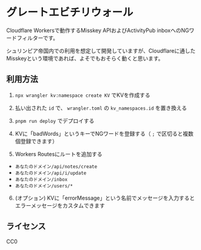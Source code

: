 # グレートエビチリウォール

Cloudflare Workersで動作するMisskey APIおよびActivityPub inboxへのNGワードフィルターです。

シュリンピア帝国内での利用を想定して開発していますが、Cloudflareに通したMisskeyという環境であれば、よそでもおそらく動くと思います。

## 利用方法

1. `npx wrangler kv:namespace create KV` でKVを作成する

2. 払い出された `id` で、 `wrangler.toml` の `kv_namespaces.id` を置き換える

3. `pnpm run deploy` でデプロイする

4. KVに「badWords」というキーでNGワードを登録する（ `;` で区切ると複数個登録できます）

5. Workers Routesにルートを追加する
  - `あなたのドメイン/api/notes/create`
  - `あなたのドメイン/api/i/update`
  - `あなたのドメイン/inbox`
  - `あなたのドメイン/users/*`

6. (オプション) KVに「errorMessage」という名前でメッセージを入力するとエラーメッセージをカスタムできます
## ライセンス

CC0
